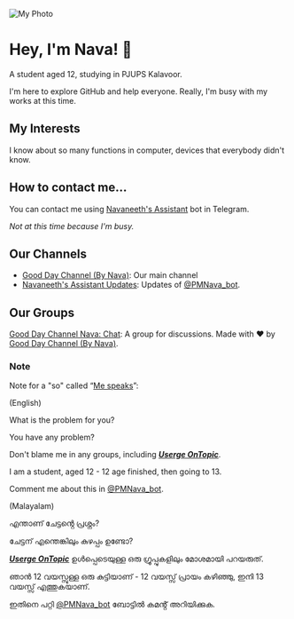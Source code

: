 ![My Photo](https://telegra.ph/file/6218b06b40fcd5d047f00.jpg)
# Hey, I'm Nava! 👋

A student aged 12, studying in PJUPS Kalavoor.

I'm here to explore GitHub and help everyone.
Really, I'm busy with my works at this time.

## My Interests

I know about so many functions in computer, devices that everybody didn't know.

## How to contact me...

You can contact me using [Navaneeth's Assistant](https://t.me/PMNava_bot) bot in Telegram.

_Not at this time because I'm busy._

## Our Channels

* [Good Day Channel (By Nava)](https://t.me/GoodDayNava):
Our main channel
* [Navaneeth's Assistant Updates](https://t.me/NoPMNava):
Updates of [@PMNava_bot](https://t.me/PMNava_bot).

## Our Groups

[Good Day Channel Nava: Chat](https://t.me/GoodDayNChat):
A group for discussions. 
Made with ❤️ by [Good Day Channel (By Nava)](https://t.me/GoodDayNava).

### Note

Note for a "so" called “[Me speaks](https://t.me/IniIppoEndumParaya)”:

(English)

What is the problem for you?

You have any problem?

Don't blame me in any groups, including **_[Userge OnTopic](https://t.me/UsergeOT)_**.

I am a student, aged 12 - 12 age finished, then going to 13.

Comment me about this in [@PMNava_bot](https://t.me/PMNava_bot).

(Malayalam)

എന്താണ് ചേട്ടൻ്റെ പ്രശ്നം?

ചേട്ടന് എന്തെങ്കിലും കുഴപ്പം ഉണ്ടോ?

**_[Userge OnTopic](https://t.me/UsergeOT)_** ഉൾപ്പെടെയുള്ള ഒരു ഗ്രൂപ്പുകളിലും മോശമായി പറയരുത്.

ഞാൻ 12 വയസ്സുള്ള ഒരു കുട്ടിയാണ് - 12 വയസ്സ് പ്രായം കഴിഞ്ഞു, ഇനി 13 വയസ്സ് എത്തുകയാണ്.

ഇതിനെ പറ്റി [@PMNava_bot](https://t.me/PMNava_bot) ബോട്ടിൽ കമൻ്റ് അറിയിക്കുക.


<!---
Navaneeth-Renjith-8282/Navaneeth-Renjith-8282 is a ✨ special ✨ repository because its `README.md` (this file) appears on your GitHub profile.
You can click the Preview link to take a look at your changes.
--->

